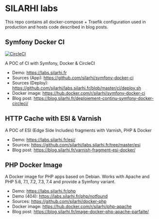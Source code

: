 # SILARHI labs
This repo contains all docker-compose + Traefik configuration used in production and hosts code described in blog posts.

## Symfony Docker CI
[![CircleCI](https://circleci.com/gh/silarhi/symfony-docker-ci.svg?style=svg)](https://circleci.com/gh/silarhi/symfony-docker-ci)

A POC of CI with Symfony, Docker & CircleCI

* Demo: https://labs.silarhi.fr
* Sources (App): https://github.com/silarhi/symfony-docker-ci
* Sources (Deploy): https://github.com/silarhi/labs.silarhi.fr/blob/master/ci/deploy.sh
* Docker image: https://hub.docker.com/r/silarhi/symfony-docker-ci
* Blog post: https://blog.silarhi.fr/deploiement-continu-symfony-docker-circleci/

## HTTP Cache with ESI & Varnish
A POC of ESI (Edge Side Includes) fragments with Varnish, PHP & Docker

* Demo: https://labs.silarhi.fr/esi/
* Sources: https://github.com/silarhi/labs.silarhi.fr/tree/master/esi
* Blog post: https://blog.silarhi.fr/varnish-fragment-esi-docker/

## PHP Docker Image
A Docker image for PHP apps based on Debian. Works with Apache and PHP 5.6, 7.1, 7.2, 7.3, 7.4 and provide a Symfony variant.

* Demo: https://labs.silarhi.fr/php
* Demo (404): https://labs.silarhi.fr/php/notfound
* Sources: https://github.com/silarhi/docker-php
* Docker image: https://hub.docker.com/r/silarhi/php-apache
* Blog post: https://blog.silarhi.fr/image-docker-php-apache-parfaite/
